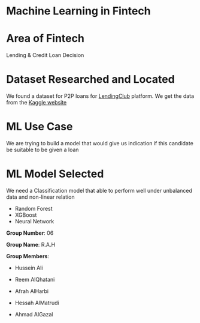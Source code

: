 # Machine Learning in Fintech


# Area of Fintech

Lending & Credit Loan Decision


# Dataset Researched and Located

We found a dataset for P2P loans for [LendingClub](https://www.lendingclub.com/) platform. We get the data from the [Kaggle website](https://www.kaggle.com/jeandedieunyandwi/lending-club-dataset)


# ML Use Case

We are trying to build a model that would give us indication if this candidate be suitable to be given a loan


# ML Model Selected

We need a Classification model that able to perform well under unbalanced data and non-linear relation



* Random Forest 
* XGBoost
* Neural Network

**Group Number**: 06

**Group Name**: R.A.H

**Group Members**:

- Hussein Ali

- Reem AlQhatani

- Afrah AlHarbi

- Hessah AlMatrudi

- Ahmad AlGazal

